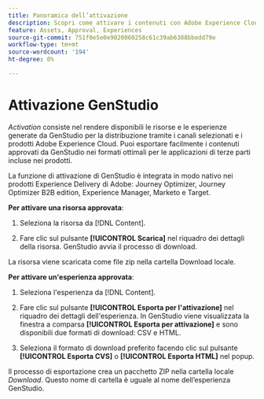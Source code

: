 ```yaml
---
title: Panoramica dell’attivazione
description: Scopri come attivare i contenuti con Adobe Experience Cloud e applicazioni di terze parti.
feature: Assets, Approval, Experiences
source-git-commit: 751f0e5e0e9020060258c61c39ab6388bbedd79e
workflow-type: tm+mt
source-wordcount: '194'
ht-degree: 0%

---
```



# Attivazione GenStudio

_Activation_ consiste nel rendere disponibili le risorse e le esperienze generate da GenStudio per la distribuzione tramite i canali selezionati e i prodotti Adobe Experience Cloud. Puoi esportare facilmente i contenuti approvati da GenStudio nei formati ottimali per le applicazioni di terze parti incluse nei prodotti.

La funzione di attivazione di GenStudio è integrata in modo nativo nei prodotti Experience Delivery di Adobe: Journey Optimizer, Journey Optimizer B2B edition, Experience Manager, Marketo e Target.

**Per attivare una risorsa approvata**:

1. Seleziona la risorsa da [!DNL Content].

1. Fare clic sul pulsante **[!UICONTROL Scarica]** nel riquadro dei dettagli della risorsa. GenStudio avvia il processo di download.

La risorsa viene scaricata come file zip nella cartella Download locale.

**Per attivare un&#39;esperienza approvata**:

1. Seleziona l&#39;esperienza da [!DNL Content].

1. Fare clic sul pulsante **[!UICONTROL Esporta per l&#39;attivazione]** nel riquadro dei dettagli dell&#39;esperienza. In GenStudio viene visualizzata la finestra a comparsa **[!UICONTROL Esporta per attivazione]** e sono disponibili due formati di download: CSV e HTML.

1. Seleziona il formato di download preferito facendo clic sul pulsante **[!UICONTROL Esporta CVS]** o **[!UICONTROL Esporta HTML]** nel popup.

Il processo di esportazione crea un pacchetto ZIP nella cartella locale _Download_. Questo nome di cartella è uguale al nome dell’esperienza GenStudio.
